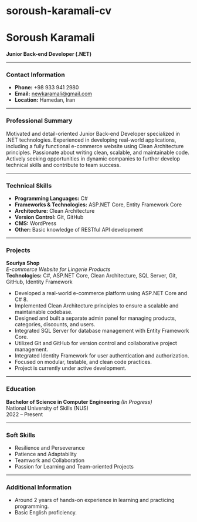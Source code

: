 # soroush-karamali-cv
# Soroush Karamali  
**Junior Back-end Developer (.NET)**

---

### Contact Information
- **Phone:** +98 933 941 2980
- **Email:** [newkaramali@gmail.com](mailto:newkaramali@gmail.com)
- **Location:** Hamedan, Iran

---

### Professional Summary
Motivated and detail-oriented Junior Back-end Developer specialized in .NET technologies. Experienced in developing real-world applications, including a fully functional e-commerce website using Clean Architecture principles. Passionate about writing clean, scalable, and maintainable code. Actively seeking opportunities in dynamic companies to further develop technical skills and contribute to team success.

---

### Technical Skills
- **Programming Languages:** C#
- **Frameworks & Technologies:** ASP.NET Core, Entity Framework Core
- **Architecture:** Clean Architecture
- **Version Control:** Git, GitHub
- **CMS:** WordPress
- **Other:** Basic knowledge of RESTful API development

---

### Projects

**Souriya Shop**  
*E-commerce Website for Lingerie Products*  
**Technologies:** C#, ASP.NET Core, Clean Architecture, SQL Server, Git, GitHub, Identity Framework  
- Developed a real-world e-commerce platform using ASP.NET Core and C# 8.
- Implemented Clean Architecture principles to ensure a scalable and maintainable codebase.
- Designed and built a separate admin panel for managing products, categories, discounts, and users.
- Integrated SQL Server for database management with Entity Framework Core.
- Utilized Git and GitHub for version control and collaborative project management.
- Integrated Identity Framework for user authentication and authorization.
- Focused on modular, testable, and clean code practices.
- Project is currently under active development.

---

### Education
**Bachelor of Science in Computer Engineering** *(In Progress)*  
National University of Skills (NUS)  
2022 – Present

---

### Soft Skills
- Resilience and Perseverance
- Patience and Adaptability
- Teamwork and Collaboration
- Passion for Learning and Team-oriented Projects

---

### Additional Information
- Around 2 years of hands-on experience in learning and practicing programming.
- Basic English proficiency.
